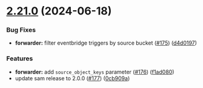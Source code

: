 # [2.21.0](https://github.com/observeinc/terraform-aws-collection/compare/v2.20.0...v2.21.0) (2024-06-18)


### Bug Fixes

* **forwarder:** filter eventbridge triggers by source bucket ([#175](https://github.com/observeinc/terraform-aws-collection/issues/175)) ([d4d0197](https://github.com/observeinc/terraform-aws-collection/commit/d4d01972f9b6e8441699519932eea89009973f42))


### Features

* **forwarder:** add `source_object_keys` parameter ([#176](https://github.com/observeinc/terraform-aws-collection/issues/176)) ([f1ad080](https://github.com/observeinc/terraform-aws-collection/commit/f1ad0804f0a986ce5b6df5b5d649d4bdb9811102))
* update sam release to 2.0.0 ([#177](https://github.com/observeinc/terraform-aws-collection/issues/177)) ([0cb909a](https://github.com/observeinc/terraform-aws-collection/commit/0cb909acef20e7ace60dd55fc79dc36a840885b2))



